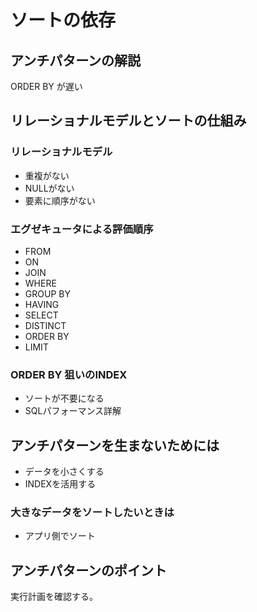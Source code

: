 # ソートの依存

## アンチパターンの解説
ORDER BY が遅い
## リレーショナルモデルとソートの仕組み

### リレーショナルモデル
* 重複がない
* NULLがない
* 要素に順序がない

### エグゼキュータによる評価順序
* FROM
* ON
* JOIN
* WHERE
* GROUP BY
* HAVING
* SELECT
* DISTINCT
* ORDER BY
* LIMIT

### ORDER BY 狙いのINDEX

* ソートが不要になる
* SQLパフォーマンス詳解

## アンチパターンを生まないためには

* データを小さくする
* INDEXを活用する

### 大きなデータをソートしたいときは

* アプリ側でソート

## アンチパターンのポイント

実行計画を確認する。
